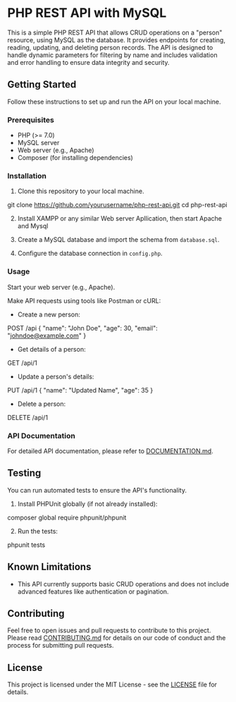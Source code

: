 # PHP REST API with MySQL

This is a simple PHP REST API that allows CRUD operations on a "person" resource, using MySQL as the database. It provides endpoints for creating, reading, updating, and deleting person records. The API is designed to handle dynamic parameters for filtering by name and includes validation and error handling to ensure data integrity and security.

## Getting Started

Follow these instructions to set up and run the API on your local machine.

### Prerequisites

- PHP (>= 7.0)
- MySQL server
- Web server (e.g., Apache)
- Composer (for installing dependencies)

### Installation

1. Clone this repository to your local machine.

git clone https://github.com/yourusername/php-rest-api.git
cd php-rest-api



2. Install XAMPP or any similar Web server Apllication, then start Apache and Mysql


3. Create a MySQL database and import the schema from `database.sql`.

4. Configure the database connection in `config.php`.

### Usage

Start your web server (e.g., Apache).

Make API requests using tools like Postman or cURL:

- Create a new person:

POST /api
{
"name": "John Doe",
"age": 30,
"email": "johndoe@example.com"
}



- Get details of a person:

GET /api/1



- Update a person's details:

PUT /api/1
{
"name": "Updated Name",
"age": 35
}



- Delete a person:

DELETE /api/1



### API Documentation

For detailed API documentation, please refer to [DOCUMENTATION.md](DOCUMENTATION.md).

## Testing

You can run automated tests to ensure the API's functionality.

1. Install PHPUnit globally (if not already installed):

composer global require phpunit/phpunit



2. Run the tests:

phpunit tests



## Known Limitations

- This API currently supports basic CRUD operations and does not include advanced features like authentication or pagination.

## Contributing

Feel free to open issues and pull requests to contribute to this project. Please read [CONTRIBUTING.md](CONTRIBUTING.md) for details on our code of conduct and the process for submitting pull requests.

## License

This project is licensed under the MIT License - see the [LICENSE](LICENSE) file for details.